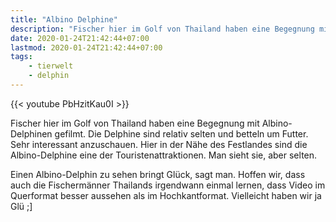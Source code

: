 ```yaml
---
title: "Albino Delphine"
description: "Fischer hier im Golf von Thailand haben eine Begegnung mit Albino-Delphinen gefilmt. Die Delphine sind relativ selten und betteln um Futter. Sehr interessant anzuschauen."
date: 2020-01-24T21:42:44+07:00
lastmod: 2020-01-24T21:42:44+07:00
tags:
    - tierwelt
    - delphin
---
```


{{< youtube PbHzitKau0I >}}

Fischer hier im Golf von Thailand haben eine Begegnung mit Albino-Delphinen gefilmt. Die Delphine sind relativ selten und betteln um Futter. Sehr interessant anzuschauen. Hier in der N&auml;he des Festlandes sind die Albino-Delphine eine der Touristenattraktionen. Man sieht sie, aber selten. 

Einen Albino-Delphin zu sehen bringt Gl&uuml;ck, sagt man. Hoffen wir, dass auch die Fischerm&auml;nner Thailands irgendwann einmal lernen, dass Video im Querformat besser aussehen als im Hochkantformat. Vielleicht haben wir ja Gl&uuml; ;]